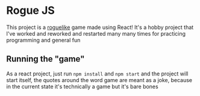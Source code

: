 # Rogue JS

This project is a [roguelike](https://en.wikipedia.org/wiki/Roguelike) game made using React!
It's a hobby project that I've worked and reworked and restarted many many times for practicing programming and general fun

## Running the "game"

As a react project, just run `npm install` and `npm start` and the project will start itself, the quotes around the word game are meant as a joke, because in the current state it's technically a game but it's bare bones
